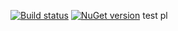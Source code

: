 [![Build status](https://ci.appveyor.com/api/projects/status/al55r7ou2wkx67pj?svg=true)](https://ci.appveyor.com/project/nvborisenko/commons-net)
[![NuGet version](https://badge.fury.io/nu/reportportal.shared.svg)](https://badge.fury.io/nu/reportportal.shared)
test pl
